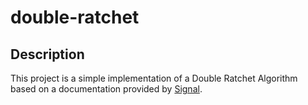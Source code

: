 # double-ratchet

## Description

This project is a simple implementation of a Double Ratchet Algorithm based on a documentation provided by [Signal](https://signal.org/docs/specifications/doubleratchet/).
